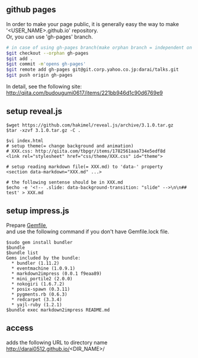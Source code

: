 ## github pages

In order to make your page public, it is generally easy the way to make '<USER_NAME>.github.io' repository.  
Or, you can use 'gh-pages' branch.  

```bash
# in case of using gh-pages branch(make orphan branch = independent on the other branch)
$git checkout --orphan gh-pages
$git add .
$git commit -m'opens gh-pages'
$git remote add gh-pages git@git.corp.yahoo.co.jp:darai/talks.git
$git push origin gh-pages
```

In detail, see the following site:
http://qiita.com/budougumi0617/items/221bb946d1c90d6769e9

## setup reveal.js

```
$wget https://github.com/hakimel/reveal.js/archive/3.1.0.tar.gz
$tar -xzvf 3.1.0.tar.gz -C . 

$vi index.html
# setup theme(= change background and animation)
# XXX.css: http://qiita.com/tbpgr/items/1782561aaa734e5edf8d
<link rel="stylesheet" href="css/theme/XXX.css" id="theme">
  
# setup reading markdown file(= XXX.md) to 'data-' property
<section data-markdown="XXX.md" ...>
  
# the following sentense should be in XXX.md
$echo -e '<!-- .slide: data-background-transition: "slide" -->\n\n## test' > XXX.md
```

## setup impress.js

Prepare [Gemfile](https://github.com/tsucchi/ruby-markdown2impress),  
and use the following command if you don't have Gemfile.lock file.

```
$sudo gem install bundler
$bundle
$bundle list
Gems included by the bundle:
  * bundler (1.11.2)
  * eventmachine (1.0.9.1)
  * markdown2impress (0.0.1 f9eaa89)
  * mini_portile2 (2.0.0)
  * nokogiri (1.6.7.2)
  * posix-spawn (0.3.11)
  * pygments.rb (0.6.3)
  * redcarpet (3.3.4)
  * yajl-ruby (1.2.1)
$bundle exec markdown2impress README.md
```

## access

adds the following URL to directory name  
http://darai0512.github.io/<DIR_NAME>/
